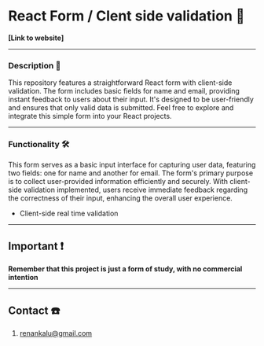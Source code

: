 # React Form / Clent side validation 📝
**[Link to website]**

---

### Description 📖
 This repository features a straightforward React form with client-side validation. The form includes basic fields for name and email,
providing instant feedback to users about their input. It's designed to be user-friendly and ensures that only valid data is submitted.
Feel free to explore and integrate this simple form into your React projects.

---

### Functionality 🛠️
 This form serves as a basic input interface for capturing user data, featuring two fields: one for name and another for email.
The form's primary purpose is to collect user-provided information efficiently and securely. With client-side validation implemented,
users receive immediate feedback regarding the correctness of their input, enhancing the overall user experience.
* Client-side real time validation

---

## Important ❗
**Remember that this project is just a form of study, with no commercial intention**

---

## Contact ☎️
1. [renankalu@gmail.com](renankalu@gmail.com)
